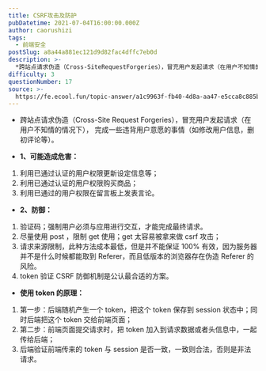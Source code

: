 ```yaml
---
title: CSRF攻击及防护
pubDatetime: 2021-07-04T16:00:00.000Z
author: caorushizi
tags:
  - 前端安全
postSlug: a8a44a881ec121d9d82fac4dffc7eb0d
description: >-
  *跨站点请求伪造（Cross-SiteRequestForgeries），冒充用户发起请求（在用户不知情的情况下），完成一些违背用户意愿的事情（如修改用户信息，删初评论等）。***1、可能造成危害：*
difficulty: 3
questionNumber: 17
source: >-
  https://fe.ecool.fun/topic-answer/a1c9963f-fb40-4d8a-aa47-e5cca8c885b7?orderBy=updateTime&order=desc&tagId=21
---
```


- 跨站点请求伪造（Cross-Site Request Forgeries），冒充用户发起请求（在用户不知情的情况下）， 完成一些违背用户意愿的事情（如修改用户信息，删初评论等）。

- **1、可能造成危害：**

1.  利用已通过认证的用户权限更新设定信息等；
2.  利用已通过认证的用户权限购买商品；
3.  利用已通过的用户权限在留言板上发表言论。

- **2、防御：**

1.  验证码；强制用户必须与应用进行交互，才能完成最终请求。
2.  尽量使用 post ，限制 get 使用；get 太容易被拿来做 csrf 攻击；
3.  请求来源限制，此种方法成本最低，但是并不能保证 100% 有效，因为服务器并不是什么时候都能取到 Referer，而且低版本的浏览器存在伪造 Referer 的风险。
4.  token 验证 CSRF 防御机制是公认最合适的方案。

- **使用 token 的原理：**

1.  第一步：后端随机产生一个 token，把这个 token 保存到 session 状态中；同时后端把这个 token 交给前端页面；
2.  第二步：前端页面提交请求时，把 token 加入到请求数据或者头信息中，一起传给后端；
3.  后端验证前端传来的 token 与 session 是否一致，一致则合法，否则是非法请求。
